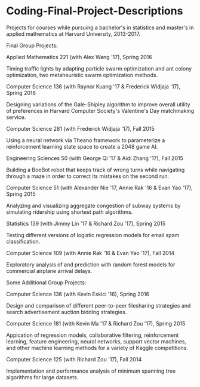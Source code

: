 # Coding-Final-Project-Descriptions
Projects for courses while pursuing a bachelor's in statistics and master's in applied mathematics at Harvard University, 2013-2017.

Final Group Projects:

Applied Mathematics 221 (with Alex Wang '17), Spring 2016

Timing traffic lights by adapting particle swarm optimization and ant colony optimization, two metaheuristic swarm optimization methods.

Computer Science 136 (with Raynor Kuang '17 & Frederick Widjaja '17), Spring 2016

Designing variations of the Gale-Shipley algorithm to improve overall utility of preferences in Harvard Computer Society's Valentine's Day matchmaking service.

Computer Science 281 (with Frederick Widjaja '17), Fall 2015

Using a neural network via Theano framework to parameterize a reinforcement learning state space to create a 2048 game AI.

Engineering Sciences 50 (with George Qi '17 & Aidi Zhang '17), Fall 2015

Building a BoeBot robot that keeps track of wrong turns while navigating through a maze in order to correct its mistakes on the second run.

Computer Science 51 (with Alexander Nie '17, Annie Rak '16 & Evan Yao '17), Spring 2015

Analyzing and visualizing aggregate congestion of subway systems by simulating ridership using shortest path algorithms.

Statistics 139 (with Jimmy Lin '17 & Richard Zou '17), Spring 2015

Testing different versions of logistic regression models for email spam classification.

Computer Science 109 (with Annie Rak '16 & Evan Yao '17), Fall 2014

Exploratory analysis of and prediction with random forest models for commercial airplane arrival delays.

Some Additional Group Projects:

Computer Science 136 (with Kevin Eskici '16), Spring 2016

Design and comparison of different peer-to-peer filesharing strategies and search advertisement auction bidding strategies.

Computer Science 181 (with Kevin Ma '17 & Richard Zou '17), Spring 2015

Appication of regression models, collaborative filtering, reinforcement learning, feature engineering, neural networks, support vector machines, and other machine learning methods for a variety of Kaggle competitions.

Computer Science 125 (with Richard Zou '17), Fall 2014

Implementation and performance analysis of minimum spanning tree algorithms for large datasets.
